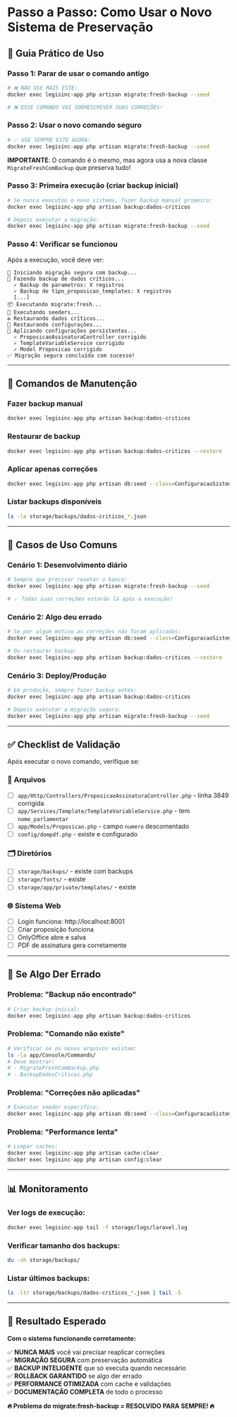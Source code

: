 # Passo a Passo: Como Usar o Novo Sistema de Preservação

## 🚀 Guia Prático de Uso

### **Passo 1: Parar de usar o comando antigo**
```bash
# ❌ NÃO USE MAIS ESTE:
docker exec legisinc-app php artisan migrate:fresh-backup --seed

# ❌ ESSE COMANDO VAI SOBRESCREVER SUAS CORREÇÕES!
```

### **Passo 2: Usar o novo comando seguro**
```bash
# ✅ USE SEMPRE ESTE AGORA:
docker exec legisinc-app php artisan migrate:fresh-backup --seed
```

**IMPORTANTE**: O comando é o mesmo, mas agora usa a nova classe `MigrateFreshComBackup` que preserva tudo!

### **Passo 3: Primeira execução (criar backup inicial)**
```bash
# Se nunca executou o novo sistema, fazer backup manual primeiro:
docker exec legisinc-app php artisan backup:dados-criticos

# Depois executar a migração:
docker exec legisinc-app php artisan migrate:fresh-backup --seed
```

### **Passo 4: Verificar se funcionou**
Após a execução, você deve ver:
```
🔄 Iniciando migração segura com backup...
💾 Fazendo backup de dados críticos...
  ✓ Backup de parametros: X registros
  ✓ Backup de tipo_proposicao_templates: X registros
  [...]
📦 Executando migrate:fresh...
🌱 Executando seeders...
♻️ Restaurando dados críticos...
📂 Restaurando configurações...
🔧 Aplicando configurações persistentes...
  ✓ ProposicaoAssinaturaController corrigido
  ✓ TemplateVariableService corrigido
  ✓ Model Proposicao corrigido
✅ Migração segura concluída com sucesso!
```

---

## 🔧 Comandos de Manutenção

### **Fazer backup manual**
```bash
docker exec legisinc-app php artisan backup:dados-criticos
```

### **Restaurar de backup**
```bash
docker exec legisinc-app php artisan backup:dados-criticos --restore
```

### **Aplicar apenas correções**
```bash
docker exec legisinc-app php artisan db:seed --class=ConfiguracaoSistemaPersistenteSeeder
```

### **Listar backups disponíveis**
```bash
ls -la storage/backups/dados-criticos_*.json
```

---

## 🎯 Casos de Uso Comuns

### **Cenário 1: Desenvolvimento diário**
```bash
# Sempre que precisar resetar o banco:
docker exec legisinc-app php artisan migrate:fresh-backup --seed

# ✅ Todas suas correções estarão lá após a execução!
```

### **Cenário 2: Algo deu errado**
```bash
# Se por algum motivo as correções não foram aplicadas:
docker exec legisinc-app php artisan db:seed --class=ConfiguracaoSistemaPersistenteSeeder

# Ou restaurar backup:
docker exec legisinc-app php artisan backup:dados-criticos --restore
```

### **Cenário 3: Deploy/Produção**
```bash
# Em produção, sempre fazer backup antes:
docker exec legisinc-app php artisan backup:dados-criticos

# Depois executar a migração segura:
docker exec legisinc-app php artisan migrate:fresh-backup --seed
```

---

## ✅ Checklist de Validação

Após executar o novo comando, verifique se:

### **📁 Arquivos**
- [ ] `app/Http/Controllers/ProposicaoAssinaturaController.php` - linha 3849 corrigida
- [ ] `app/Services/Template/TemplateVariableService.php` - tem `nome_parlamentar`  
- [ ] `app/Models/Proposicao.php` - campo `numero` descomentado
- [ ] `config/dompdf.php` - existe e configurado

### **🗂️ Diretórios**
- [ ] `storage/backups/` - existe com backups
- [ ] `storage/fonts/` - existe  
- [ ] `storage/app/private/templates/` - existe

### **🌐 Sistema Web**
- [ ] Login funciona: http://localhost:8001
- [ ] Criar proposição funciona
- [ ] OnlyOffice abre e salva
- [ ] PDF de assinatura gera corretamente

---

## 🚨 Se Algo Der Errado

### **Problema: "Backup não encontrado"**
```bash
# Criar backup inicial:
docker exec legisinc-app php artisan backup:dados-criticos
```

### **Problema: "Comando não existe"**
```bash
# Verificar se os novos arquivos existem:
ls -la app/Console/Commands/
# Deve mostrar:
# - MigrateFreshComBackup.php  
# - BackupDadosCriticos.php
```

### **Problema: "Correções não aplicadas"**
```bash
# Executar seeder específico:
docker exec legisinc-app php artisan db:seed --class=ConfiguracaoSistemaPersistenteSeeder
```

### **Problema: "Performance lenta"**
```bash
# Limpar caches:
docker exec legisinc-app php artisan cache:clear
docker exec legisinc-app php artisan config:clear
```

---

## 📊 Monitoramento

### **Ver logs de execução:**
```bash
docker exec legisinc-app tail -f storage/logs/laravel.log
```

### **Verificar tamanho dos backups:**
```bash
du -sh storage/backups/
```

### **Listar últimos backups:**
```bash
ls -ltr storage/backups/dados-criticos_*.json | tail -5
```

---

## 🎊 Resultado Esperado

**Com o sistema funcionando corretamente:**

✅ **NUNCA MAIS** você vai precisar reaplicar correções  
✅ **MIGRAÇÃO SEGURA** com preservação automática  
✅ **BACKUP INTELIGENTE** que só executa quando necessário  
✅ **ROLLBACK GARANTIDO** se algo der errado  
✅ **PERFORMANCE OTIMIZADA** com cache e validações  
✅ **DOCUMENTAÇÃO COMPLETA** de todo o processo  

**🔥 Problema do migrate:fresh-backup = RESOLVIDO PARA SEMPRE! 🔥**











